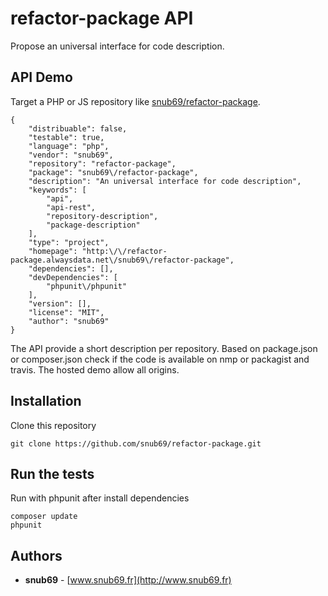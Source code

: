 
# refactor-package API
Propose an universal interface for code description.

## API Demo
Target a PHP or JS repository like  [snub69/refactor-package](http://refactor-package.alwaysdata.net/snub69/refactor-package).
```
{
    "distribuable": false,
    "testable": true,
    "language": "php",
    "vendor": "snub69",
    "repository": "refactor-package",
    "package": "snub69\/refactor-package",
    "description": "An universal interface for code description",
    "keywords": [
        "api",
        "api-rest",
        "repository-description",
        "package-description"
    ],
    "type": "project",
    "homepage": "http:\/\/refactor-package.alwaysdata.net\/snub69\/refactor-package",
    "dependencies": [],
    "devDependencies": [
        "phpunit\/phpunit"
    ],
    "version": [],
    "license": "MIT",
    "author": "snub69"
}
```
The API provide a short description per repository. Based on package.json or composer.json check if the code is available on nmp or packagist and travis. The hosted demo allow all origins.

## Installation
Clone this repository
```
git clone https://github.com/snub69/refactor-package.git
```

## Run the tests
Run with phpunit after install dependencies
```
composer update
phpunit
```

## Authors
* **snub69** - [www.snub69.fr](http://www.snub69.fr)